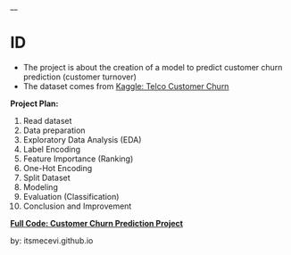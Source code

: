 __

# ID

* The project is about the creation of a model to predict customer churn prediction (customer turnover)
* The dataset comes from [Kaggle: Telco Customer Churn](https://www.kaggle.com/datasets/blastchar/telco-customer-churn)

**Project Plan:**
1. Read dataset
2. Data preparation
3. Exploratory Data Analysis (EDA)
4. Label Encoding
5. Feature Importance (Ranking)
6. One-Hot Encoding
7. Split Dataset
8. Modeling
9. Evaluation (Classification)
10. Conclusion and Improvement

**[Full Code: Customer Churn Prediction Project](https://colab.research.google.com/drive/1Z773XC_nY0OvLsKBjqOBXyORRlJLULtb?usp=sharing)**

by: itsmecevi.github.io

